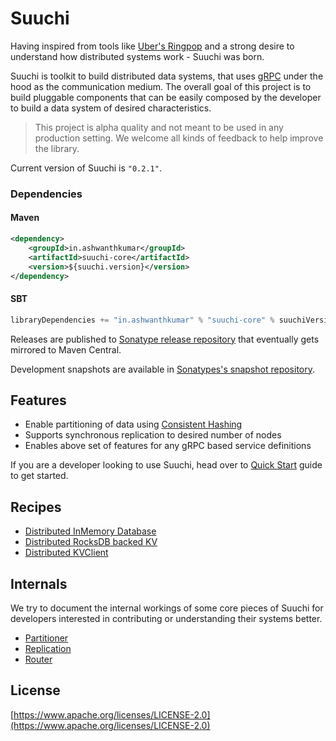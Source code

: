 # Suuchi

Having inspired from tools like [Uber's Ringpop](https://ringpop.readthedocs.io/) and a strong desire to understand how distributed systems work - Suuchi was born.

Suuchi is toolkit to build distributed data systems, that uses [gRPC](http://www.grpc.io/) under the hood as the communication medium. The overall goal of this project is to build pluggable components that can be easily composed by the developer to build a data system of desired characteristics.

> This project is alpha quality and not meant to be used in any production setting. We welcome all kinds of feedback to help improve the library.

Current version of Suuchi is `"0.2.1"`.

### Dependencies
#### Maven
```xml
<dependency>
    <groupId>in.ashwanthkumar</groupId>
    <artifactId>suuchi-core</artifactId>
    <version>${suuchi.version}</version>
</dependency>
```

#### SBT
```sbt
libraryDependencies += "in.ashwanthkumar" % "suuchi-core" % suuchiVersion
```

Releases are published to [Sonatype release repository](https://oss.sonatype.org/content/repositories/releases) that eventually gets mirrored to Maven Central.

Development snapshots are available in [Sonatypes's snapshot repository](https://oss.sonatype.org/content/repositories/snapshots/).

## Features

- Enable partitioning of data using [Consistent Hashing](https://en.wikipedia.org/wiki/Consistent_hashing)
- Supports synchronous replication to desired number of nodes
- Enables above set of features for any gRPC based service definitions

If you are a developer looking to use Suuchi, head over to [Quick Start](quick-start.md) guide to get started.

## Recipes
- [Distributed InMemory Database](recipes/inmemorydb.md)
- [Distributed RocksDB backed KV](recipes/rocksdb.md)
- [Distributed KVClient](recipes/kvclient.md)

## Internals
We try to document the internal workings of some core pieces of Suuchi for developers interested in contributing or understanding their systems better.

- [Partitioner](internals/partitioner.md)
- [Replication](internals/replication.md)
- [Router](internals/router.md)

## License
[https://www.apache.org/licenses/LICENSE-2.0](https://www.apache.org/licenses/LICENSE-2.0)
